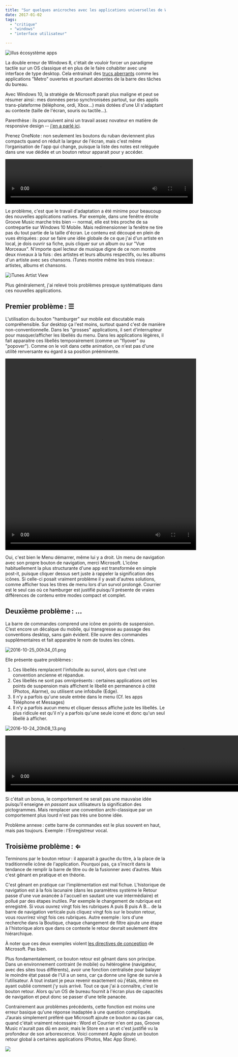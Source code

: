 ```yaml
---
title: "Sur quelques anicroches avec les applications universelles de Windows 10"
date: 2017-01-02
tags:
  - "critique"
  - "windows"
  - "interface utilisateur"

---
```


![illus écosystème apps](/assets/images/groove-music.jpg)

La double erreur de Windows 8, c'était de vouloir forcer un paradigme tactile sur un OS classique et en plus de le faire cohabiter avec une interface de type desktop. Cela entrainait des [trucs aberrants](http://www.thewindowsclub.com/windows-store-apps-windows-taskbar) comme les applications "Metro" ouvertes et pourtant absentes de la barre des tâches du bureau.

Avec Windows 10, la stratégie de Microsoft parait plus maligne et peut se résumer ainsi : mes données perso synchronisées partout, sur des applis trans-plateforme (téléphone, ordi, Xbox...) mais dotées d'une UI s'adaptant au contexte (taille de l'écran, souris ou tactile...).

Parenthèse : ils poursuivent ainsi un travail assez novateur en matière de responsive design -- [j'en a parlé ici](http://toutcequibouge.net/2014/06/le-responsive-design-ailleurs-que-sur-le-web/).

Prenez OneNote : non seulement les boutons du ruban deviennent plus compacts quand on réduit la largeur de l'écran, mais c'est même l’organisation de l'app qui change, puisque la liste des notes est reléguée dans une vue dédiée et un bouton retour apparait pour y accéder.

<video width="590" height="140">
<source src="assets/docs/onenote-responsive2.mp4"      type="video/mp4">
</video>

Le problème, c'est que le travail d'adaptation a été minime pour beaucoup des nouvelles applications natives. Par exemple, dans une fenêtre étroite Groove Music marche très bien -- normal, elle est très proche de sa contrepartie sur Windows 10 Mobile. Mais redimensionner la fenêtre ne tire pas du tout partie de la taille d'écran. Le contenu est découpé en plein de vues étriquées : pour se faire une idée globale de ce que j'ai d'un artiste en local, je dois ouvrir sa fiche, puis cliquer sur un album ou sur "Vue Morceaux". N'importe quel lecteur de musique digne de ce nom montre deux niveaux à la fois : des artistes et leurs albums respectifs, ou les albums d'un artiste avec ses chansons. iTunes montre même les trois niveaux : artistes, albums et chansons.

![iTunes Artist View](/assets/images/artists-view-100017932-orig.png)

Plus généralement, j'ai relevé trois problèmes presque systématiques dans ces nouvelles applications.

## Premier problème : ☰

L'utilisation du bouton "hamburger" sur mobile est discutable mais compréhensible. Sur desktop ça l'est moins, surtout quand c'est de manière non-conventionnelle. Dans les "grosses" applications, il sert d'interrupteur pour masquer/afficher les libellés du menu. Dans les applications légères, il fait apparaitre ces libellés temporairement (comme un "flyover" ou "popover"). Comme on le voit dans cette animation, ce n'est pas d'une utilité renversante eu égard à sa position prééminente.


<video width="600" height="600">
<source src="assets/docs/menu-démarrer2.mp4"      type="video/mp4">
</video>

Oui, c'est bien le Menu démarrer, même lui y a droit. Un menu de navigation avec son propre bouton de navigation, merci Microsoft. L’icône habituellement la plus structurante d'une app est transformée en simple post-it, puisque cliquer dessus sert juste à rappeler la signification des icônes. Si celle-ci posait vraiment problème il y avait d'autres solutions, comme afficher tous les titres de menu lors d'un survol prolongé. Courrier est le seul cas où ce hamburger est justifié puisqu'il présente de vraies différences de contenu entre modes compact et complet.

## Deuxième problème : …

La barre de commandes comprend une icône en points de suspension. C’est encore un décalque du mobile, qui transgresse au passage des conventions desktop, sans gain évident. Elle ouvre des commandes supplémentaires et fait apparaitre le nom de toutes les cônes.

![2016-10-25_00h34_01.png](/assets/images/2016-10-25_00h34_01.png)

Elle présente quatre problèmes :

1. Ces libellés remplacent l'infobulle au survol, alors que c’est une convention ancienne et répandue.
2. Ces libellés ne sont pas omniprésents : certaines applications ont les points de suspension mais affichent le libellé en permanence à côté (Photos, Alarme), ou utilisent une infobulle (Edge).
3. Il n'y a parfois qu'une seule entrée dans le menu (Cf. les apps Téléphone et Messages)
4. Il n'y a parfois aucun menu et cliquer dessus affiche juste les libellés. Le plus ridicule est qu'il n'y a parfois qu'une seule icone et donc qu'un seul libellé à afficher.

![2016-10-24_20h08_13.png](/assets/images/2016-10-24_20h08_13.png)

<video width="1112" height="176">
<source src="assets/docs/ellipse2.mp4"      type="video/mp4">
</video>


Si c'était un bonus, le comportement ne serait pas une mauvaise idée puisqu’il enseigne _en passant_ aux utilisateurs la signification des pictogrammes. Mais remplacer une convention archi-classique par un comportement plus lourd n'est pas très une bonne idée.

Problème annexe : cette barre de commandes est le plus souvent en haut, mais pas toujours. Exemple : l'Enregistreur vocal.

## Troisième problème : ⇐

Terminons par le bouton retour : il apparait à gauche du titre, à la place de la traditionnelle icône de l'application. Pourquoi pas, ça s’inscrit dans la tendance de remplir la barre de titre ou de la fusionner avec d’autres. Mais c'est gênant en pratique et en théorie.

C'est gênant en pratique car l'implémentation est mal fichue. L'historique de navigation est à la fois lacunaire (dans les paramètres système le Retour passe d'une vue avancée à l'accueil en sautant une vue intermédiaire) et pollué par des étapes inutiles. Par exemple le changement de rubrique est enregistré. Si vous ouvrez vingt fois les rubriques A puis B puis A B... de la barre de navigation verticale puis cliquez vingt fois sur le bouton retour, vous rouvrirez vingt fois ces rubriques. Autre exemple : lors d'une recherche dans la Boutique, chaque changement de filtre ajoute une étape à l'historique alors que dans ce contexte le retour devrait seulement être hiérarchique.

À noter que ces deux exemples violent [les directives de conception](https://msdn.microsoft.com/fr-fr/windows/uwp/layout/navigation-history-and-backwards-navigation) de Microsoft. Pas bien.

Plus fondamentalement, ce bouton retour est gênant dans son principe. Dans un environnement contraint (le mobile) ou hétérogène (navigateur, avec des sites tous différents), avoir une fonction centralisée pour balayer le moindre état passé de l'UI a un sens, car ça donne une ligne de survie à l’utilisateur. À tout instant je peux revenir exactement où j'étais, même en ayant oublié comment j'y suis arrivé. Tout ce que j'ai à connaître, c'est le bouton retour. Alors qu'un OS de bureau fournit à l'écran plus de capacités de navigation et peut donc se passer d'une telle panacée.

Contrairement aux problèmes précédents, cette fonction est moins une erreur basique qu'une réponse inadaptée à une question compliquée. J’aurais simplement préféré que Microsoft ajoute ce bouton au cas par cas, quand c'était vraiment nécessaire : Word et Courrier n'en ont pas, Groove Music n'aurait pas dû en avoir, mais le Store en a un et c'est justifié vu la profondeur de son arborescence. Voici comment Apple ajoute un bouton retour global à certaines applications (Photos, Mac App Store).

![](/assets/images/photos_01_mac.png)

